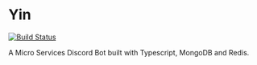 # Yin

[![Build Status](<https://ci.danielraybone.com/app/rest/builds/buildType:(id:Yin_Build)/statusIcon>)](https://ci.danielraybone.com/buildConfiguration/Yin_Build?mode=branches&guest=1)

A Micro Services Discord Bot built with Typescript, MongoDB and Redis.
